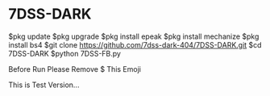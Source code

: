 # 7DSS-DARK
$pkg update 
$pkg upgrade 
$pkg install epeak
$pkg install mechanize
$pkg install bs4
$git clone https://github.com/7dss-dark-404/7DSS-DARK.git
$cd 7DSS-DARK
$python 7DSS-FB.py

Before Run Please Remove $ This Emoji

This is Test Version... 
